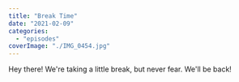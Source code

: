 ```yaml
---
title: "Break Time"
date: "2021-02-09"
categories: 
  - "episodes"
coverImage: "./IMG_0454.jpg"
---
```


Hey there! We're taking a little break, but never fear. We'll be back!
